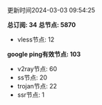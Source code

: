 更新时间2024-03-03 09:54:25

**总订阅: 34**
**总节点: 5870**
- vless节点: 12

**google ping有效节点: 103**
- v2ray节点: 60
- ss节点: 20
- trojan节点: 22
- ssr节点: 1
